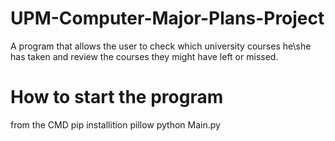 # UPM-Computer-Major-Plans-Project
A program that allows the user to check which university courses he\she has taken and review the courses they might have left or missed.

# How to start the program
from the CMD
pip installition pillow
python Main.py
